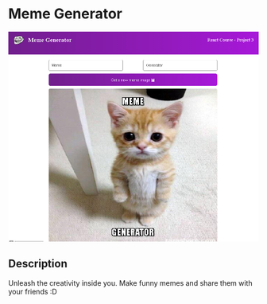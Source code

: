 # Meme Generator

![image](https://github.com/CharlesLee01/meme-generator/blob/main/images/meme-generator.PNG?raw=true)

## Description

Unleash the creativity inside you. Make funny memes and share them with your friends :D

